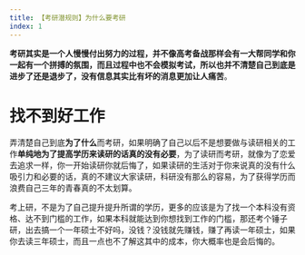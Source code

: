 ```yaml
---
title: 【考研潜规则】为什么要考研
index: 1
---
```


**考研其实是一个人慢慢付出努力的过程，并不像高考备战那样会有一大帮同学和你一起有一个拼搏的氛围，而且过程中也不会模拟考试，所以也并不清楚自己到底是进步了还是退步了，没有信息其实比有坏的消息更加让人痛苦**。

# 找不到好工作

弄清楚自己到底**为了什么**而考研，如果明确了自己以后不是想要做与读研相关的工作**单纯地为了提高学历来读研的话真的没有必要**，为了读研而考研，就像为了恋爱去追求一样，你一开始读研你就后悔了，如果读研的生活对于你来说真的没有什么吸引力和必要的话，真的不建议大家读研，科研没有那么的容易，为了获得学历而浪费自己三年的青春真的不太划算。

考上研，不是为了自己提升提升所谓的学历，更多的应该是为了找一个本科没有资格、达不到门槛的工作，如果本科就能达到你想找到工作的门槛，那还考个锤子研，出去搞一个一年硕士不好吗，没钱？没钱就先赚钱，赚了再读一年硕士，如果你去读三年硕士，而且一点也不了解这其中的成本，你大概率也是会后悔的。